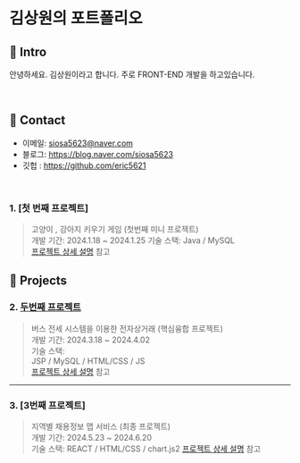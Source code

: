 # 김상원의 포트폴리오
## :pushpin: Intro
안녕하세요. 김상원이라고 합니다. 주로 FRONT-END 개발을 하고있습니다.

</br>

## :pushpin: Contact
- 이메일: siosa5623@naver.com
- 블로그: https://blog.naver.com/siosa5623
- 깃헙 : https://github.com/eric5621

</br>

### 1. [첫 번째 프로젝트]
> 고양이 , 강아지 키우기 게임  (첫번째 미니 프로젝트)  
>개발 기간: 2024.1.18 ~ 2024.1.25
>기술 스택: Java / MySQL  
>[프로젝트 상세 설명](https://github.com/YeonjaeMan/miniproject/blob/main/README.md) 참고

## :pushpin: Projects
### 2. [두번째 프로젝트](https://github.com/2024-SMHRD-KDT-BigData-23/BooksProject)
>버스 전세 시스템을 이용한 전자상거래 (핵심융합 프로젝트)  
>개발 기간: 2024.3.18 ~ 2024.4.02   
>기술 스택:  
>JSP / MySQL / HTML/CSS / JS   
>[프로젝트 상세 설명](https://github.com/2024-SMHRD-KDT-BigData-23/BooksProject?tab=readme-ov-file) 참고

---

### 3. [3번째 프로젝트]
>지역별 채용정보 맵 서비스  (최종 프로젝트)  
>개발 기간: 2024.5.23 ~ 2024.6.20   
>기술 스택: REACT / HTML/CSS / chart.js2
>[프로젝트 상세 설명](https://github.com/2024-SMHRD-KDT-BigData-23/ITrend) 참고

